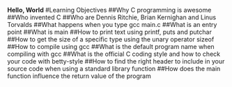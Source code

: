 **Hello, World**
#Learning Objectives
##Why C programming is awesome
##Who invented C
##Who are Dennis Ritchie, Brian Kernighan and Linus Torvalds
##What happens when you type gcc main.c
##What is an entry point
##What is main
##How to print text using printf, puts and putchar
##How to get the size of a specific type using the unary operator sizeof
##How to compile using gcc
##What is the default program name when compiling with gcc
##What is the official C coding style and how to check your code with betty-style
##How to find the right header to include in your source code when using a standard library function
##How does the main function influence the return value of the program
